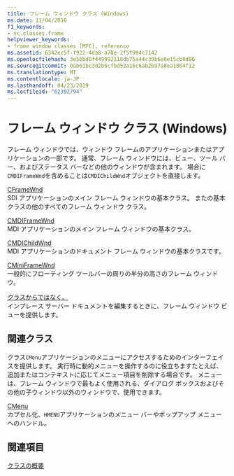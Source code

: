 ```yaml
---
title: フレーム ウィンドウ クラス (Windows)
ms.date: 11/04/2016
f1_keywords:
- vc.classes.frame
helpviewer_keywords:
- frame window classes [MFC], reference
ms.assetid: 6342ec5f-f922-4da8-a78e-2f5f994c7142
ms.openlocfilehash: 3e56bd0f449992118db75a44c39b6e0e15cb0d86
ms.sourcegitcommit: 0ab61bc3d2b6cfbd52a16c6ab2b97a8ea1864f12
ms.translationtype: MT
ms.contentlocale: ja-JP
ms.lasthandoff: 04/23/2019
ms.locfileid: "62392794"
---
```

# <a name="frame-window-classes-windows"></a>フレーム ウィンドウ クラス (Windows)

フレーム ウィンドウでは、ウィンドウ フレームのアプリケーションまたはアプリケーションの一部です。 通常、フレーム ウィンドウには、ビュー、ツール バー、およびステータス バーなどの他のウィンドウが含まれます。 場合に`CMDIFrameWnd`を含めることは`CMDIChildWnd`オブジェクトを直接します。

[CFrameWnd](../mfc/reference/cframewnd-class.md)<br/>
SDI アプリケーションのメイン フレーム ウィンドウの基本クラス。 またの基本クラスの他のすべてのフレーム ウィンドウ クラス。

[CMDIFrameWnd](../mfc/reference/cmdiframewnd-class.md)<br/>
MDI アプリケーションのメイン フレーム ウィンドウの基本クラス。

[CMDIChildWnd](../mfc/reference/cmdichildwnd-class.md)<br/>
MDI アプリケーションのドキュメント フレーム ウィンドウの基本クラスです。

[CMiniFrameWnd](../mfc/reference/cminiframewnd-class.md)<br/>
一般的にフローティング ツールバーの周りの半分の高さのフレーム ウィンドウ。

[クラスからではなく、](../mfc/reference/coleipframewnd-class.md)<br/>
インプレース サーバー ドキュメントを編集するときに、フレーム ウィンドウ ビューを提供します。

## <a name="related-class"></a>関連クラス

クラス`CMenu`アプリケーションのメニューにアクセスするためのインターフェイスを提供します。 実行時に動的メニューを操作するのに役立ちますたとえば、追加またはコンテキストに応じてメニュー項目を削除する場合です。 メニューは、フレーム ウィンドウで最もよく使用される、ダイアログ ボックスおよびその他の子ウィンドウ以外のウィンドウで、使用できます。

[CMenu](../mfc/reference/cmenu-class.md)<br/>
カプセル化、`HMENU`アプリケーションのメニュー バーやポップアップ メニューへのハンドル。

## <a name="see-also"></a>関連項目

[クラスの概要](../mfc/class-library-overview.md)
